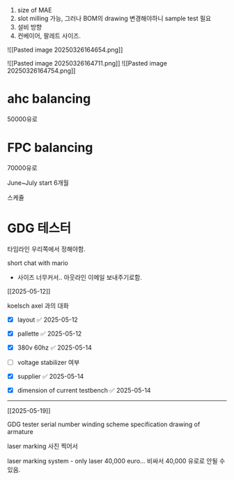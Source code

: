 
1. size of MAE
2. slot milling 가능, 그러나 BOM의 drawing 변경해야하니 sample test 필요
3. 설비 방향
4. 컨베이어, 팔레트 사이즈.

![[Pasted image 20250326164654.png]]

![[Pasted image 20250326164711.png]]
![[Pasted image 20250326164754.png]]

# ahc balancing 
50000유로

# FPC balancing 

70000유로


June~July start
6개월

스케쥴 




# GDG 테스터


타임라인 우리쪽에서 정해야함.




short chat with mario

- 사이즈 너무커서.. 아웃라인 이메일 보내주기로함.


[[2025-05-12]]

koelsch axel 과의 대화


- [x] layout ✅ 2025-05-12

- [x] pallette ✅ 2025-05-12

- [x] 380v 60hz ✅ 2025-05-14

- [ ] voltage stabilizer 여부

- [x] supplier ✅ 2025-05-14

- [x] dimension of current testbench ✅ 2025-05-14


---
[[2025-05-19]]

GDG tester serial number
winding scheme specification
drawing of armature

laser marking 
사진 찍어서 

laser marking system - only laser 40,000 euro...
비싸서 40,000 유로로 안될 수 있음.

